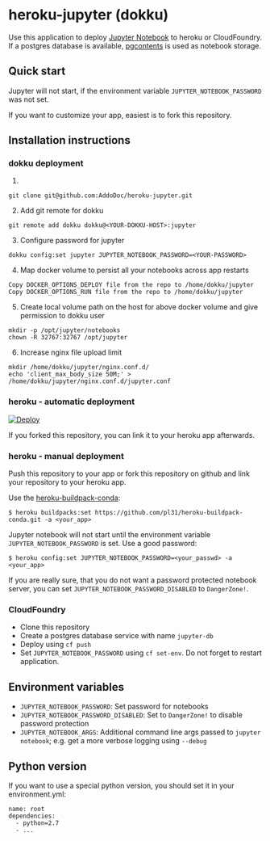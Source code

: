 # heroku-jupyter (dokku)

Use this application to deploy [Jupyter Notebook](https://jupyter.org/) to
heroku or CloudFoundry. If a postgres database is available,
[pgcontents](https://github.com/quantopian/pgcontents) is used as notebook
storage.

## Quick start

Jupyter will not start, if the environment variable `JUPYTER_NOTEBOOK_PASSWORD`
was not set.

If you want to customize your app, easiest is to fork this repository.

## Installation instructions

### dokku deployment

1) 
```
git clone git@github.com:AddoDoc/heroku-jupyter.git
```

2) Add git remote for dokku

```
git remote add dokku dokku@<YOUR-DOKKU-HOST>:jupyter
```

3) Configure password for jupyter
```
dokku config:set jupyter JUPYTER_NOTEBOOK_PASSWORD=<YOUR-PASSWORD>
```

4) Map docker volume to persist all your notebooks across app restarts
```
Copy DOCKER_OPTIONS_DEPLOY file from the repo to /home/dokku/jupyter
Copy DOCKER_OPTIONS_RUN file from the repo to /home/dokku/jupyter
```
5) Create local volume path on the host for above docker volume and give permission to dokku user
```
mkdir -p /opt/jupyter/notebooks
chown -R 32767:32767 /opt/jupyter 
```

6) Increase nginx file upload limit
```
mkdir /home/dokku/jupyter/nginx.conf.d/
echo 'client_max_body_size 50M;' > /home/dokku/jupyter/nginx.conf.d/jupyter.conf
```

### heroku - automatic deployment

[![Deploy](https://www.herokucdn.com/deploy/button.svg)](https://heroku.com/deploy)

If you forked this repository, you can link it to your heroku app afterwards.

### heroku - manual deployment

Push this repository to your app or fork this repository on github and link your
repository to your heroku app.

Use the [heroku-buildpack-conda](https://github.com/pl31/heroku-buildpack-conda):
```
$ heroku buildpacks:set https://github.com/pl31/heroku-buildpack-conda.git -a <your_app>
```

Jupyter notebook will not start until the environment variable
`JUPYTER_NOTEBOOK_PASSWORD` is set. Use a good password:
```
$ heroku config:set JUPYTER_NOTEBOOK_PASSWORD=<your_passwd> -a <your_app>
```

If you are really sure, that you do not want a password protected notebook
server, you can set `JUPYTER_NOTEBOOK_PASSWORD_DISABLED` to `DangerZone!`.

### CloudFoundry

- Clone this repository
- Create a postgres database service with name `jupyter-db`
- Deploy using `cf push`
- Set `JUPYTER_NOTEBOOK_PASSWORD` using `cf set-env`. Do not forget to restart application.

## Environment variables

- `JUPYTER_NOTEBOOK_PASSWORD`: Set password for notebooks
- `JUPYTER_NOTEBOOK_PASSWORD_DISABLED`: Set to `DangerZone!` to disable password
  protection
- `JUPYTER_NOTEBOOK_ARGS`: Additional command line args passed to
  `jupyter notebook`; e.g. get a more verbose logging using `--debug`

## Python version

If you want to use a special python version, you should set it in your environment.yml:

```
name: root
dependencies:
  - python=2.7
  - ...
```
